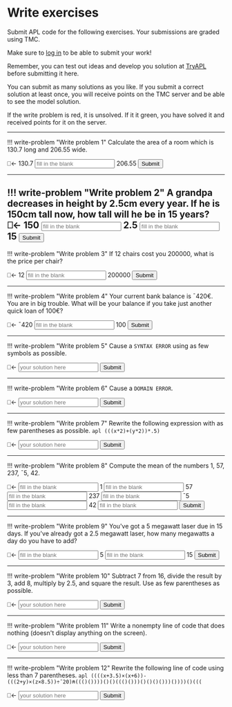 # Write exercises

Submit APL code for the following exercises.
Your submissions are graded using TMC.

Make sure to [log in](../../login.md) to be able to submit your work!

Remember, you can test out ideas and develop you solution at [TryAPL](https://tryapl.org) before submitting it here.

You can submit as many solutions as you like.
If you submit a correct solution at least once, you will receive points on the TMC server and be able to see the model solution.

If the write problem is red, it is unsolved. If it it green, you have solved it and received points for it on the server.

---

!!! write-problem "Write problem 1"
    Calculate the area of a room which is 130.7 long and 206.55 wide.
    <div class="problem">
        <span class="problemspan">⎕←</span>
        <span class="problemfilltext">130.7</span>
        <input class="problemfillinput" type="text" id="c1_p1" placeholder="fill in the blank" oninput="this.style.flexGrow=0;this.style.width = ((this.value.length+1) * 14) + 'px';">
        <span class="problemfilltext">206.55</span>
        <button class="problembutton" onclick="alert('c1_p1')">Submit</button>
    </div>

---

!!! write-problem "Write problem 2"
    A grandpa decreases in height by 2.5cm every year.
    If he is 150cm tall now, how tall will he be in 15 years?
    <div class="problem">
        <span class="problemspan">⎕←</span>
        <span class="problemfilltext">150</span>
        <input class="problemfillinput" type="text" id="c1_p2_b1" placeholder="fill in the blank" oninput="this.style.flexGrow=0;this.style.width = ((this.value.length+1) * 14) + 'px';">
        <span class="problemfilltext">2.5</span>
        <input class="problemfillinput" type="text" id="c1_p2_b2" placeholder="fill in the blank" oninput="this.style.flexGrow=0;this.style.width = ((this.value.length+1) * 14) + 'px';">
        <span class="problemfilltext">15</span>
        <button class="problembutton" onclick="alert('c1_p2')">Submit</button>
    </div>
---

!!! write-problem "Write problem 3"
    If 12 chairs cost you 200000, what is the price per chair?
    <div class="problem">
        <span class="problemspan">⎕←</span>
        <span class="problemfilltext">12</span>
        <input class="problemfillinput" type="text" id="c1_p3_b1" placeholder="fill in the blank" oninput="this.style.flexGrow=0;this.style.width = ((this.value.length+1) * 14) + 'px';">
        <span class="problemfilltext">200000</span>
        <button class="problembutton" onclick="alert('c1_p3')">Submit</button>
    </div>

---

!!! write-problem "Write problem 4"
    Your current bank balance is ¯420€. You are in big trouble.
    What will be your balance if you take just another quick loan of 100€?
    <div class="problem">
        <span class="problemspan">⎕←</span>
        <span class="problemfilltext">¯420</span>
        <input class="problemfillinput" type="text" id="c1_p4_b2" placeholder="fill in the blank" oninput="this.style.flexGrow=0;this.style.width = ((this.value.length+1) * 14) + 'px';">
        <span class="problemfilltext">100</span>
        <button class="problembutton" onclick="alert('c1_p4')">Submit</button>
    </div>

---

!!! write-problem "Write problem 5"
    Cause a `SYNTAX ERROR` using as few symbols as possible.
    <div class="problem">
        <span class="problemspan">⎕←</span>
        <input class="probleminput" type="text" id="c1_p5" placeholder="your solution here">
        <button class="problembutton" onclick="alert('c1_p5')">Submit</button>
    </div>

---

!!! write-problem "Write problem 6"
    Cause a `DOMAIN ERROR`.
    <div class="problem">
        <span class="problemspan">⎕←</span>
        <input class="probleminput" type="text" id="c1_p6" placeholder="your solution here">
        <button class="problembutton" onclick="alert('c1_p6')">Submit</button>
    </div>

---

!!! write-problem "Write problem 7"
    Rewrite the following expression with as few parentheses as possible.
    ```apl
    (((x*2)+(y*2))*.5)
    ```
    <div class="problem">
        <span class="problemspan">⎕←</span>
        <input class="probleminput" type="text" id="c1_p7" placeholder="your solution here">
        <button class="problembutton" onclick="alert('c1_p7')">Submit</button>
    </div>

---

!!! write-problem "Write problem 8"
    Compute the mean of the numbers 1, 57, 237, ¯5, 42.
    <div class="problem">
        <span class="problemspan">⎕←</span>
        <input class="problemfillinput" type="text" id="c1_p8_b1" placeholder="fill in the blank" oninput="this.style.flexGrow=0;this.style.width = ((this.value.length+1) * 14) + 'px';">
        <span class="problemfilltext">1</span>
        <input class="problemfillinput" type="text" id="c1_p8_b2" placeholder="fill in the blank" oninput="this.style.flexGrow=0;this.style.width = ((this.value.length+1) * 14) + 'px';">
        <span class="problemfilltext">57</span>
        <input class="problemfillinput" type="text" id="c1_p8_b3" placeholder="fill in the blank" oninput="this.style.flexGrow=0;this.style.width = ((this.value.length+1) * 14) + 'px';">
        <span class="problemfilltext">237</span>
        <input class="problemfillinput" type="text" id="c1_p8_b4" placeholder="fill in the blank" oninput="this.style.flexGrow=0;this.style.width = ((this.value.length+1) * 14) + 'px';">
        <span class="problemfilltext">¯5</span>
        <input class="problemfillinput" type="text" id="c1_p8_b5" placeholder="fill in the blank" oninput="this.style.flexGrow=0;this.style.width = ((this.value.length+1) * 14) + 'px';">
        <span class="problemfilltext">42</span>
        <input class="problemfillinput" type="text" id="c1_p8_b6" placeholder="fill in the blank" oninput="this.style.flexGrow=0;this.style.width = ((this.value.length+1) * 14) + 'px';">
        <button class="problembutton" onclick="alert('c1_p8')">Submit</button>
    </div>

---

!!! write-problem "Write problem 9"
    You've got a 5 megawatt laser due in 15 days. If you've already got a 2.5 megawatt laser, how many megawatts a day do you have to add?
    <div class="problem">
        <span class="problemspan">⎕←</span>
        <input class="problemfillinput" type="text" id="c1_p9_b1" placeholder="fill in the blank" oninput="this.style.flexGrow=0;this.style.width = ((this.value.length+1) * 14) + 'px';">
        <span class="problemfilltext">5</span>
        <input class="problemfillinput" type="text" id="c1_p9_b2" placeholder="fill in the blank" oninput="this.style.flexGrow=0;this.style.width = ((this.value.length+1) * 14) + 'px';">
        <span class="problemfilltext">15</span>
        <button class="problembutton" onclick="alert('c1_p9')">Submit</button>
    </div>

---

!!! write-problem "Write problem 10"
    Subtract 7 from 16, divide the result by 3, add 8, multiply by 2.5, and square the result.
    Use as few parentheses as possible.
    <div class="problem">
        <span class="problemspan">⎕←</span>
        <input class="probleminput" type="text" id="c1_p10" placeholder="your solution here">
        <button class="problembutton" onclick="alert('c1_p10')">Submit</button>
    </div>

---

!!! write-problem "Write problem 11"
    Write a nonempty line of code that does nothing (doesn't display anything on the screen).
    <div class="problem">
        <span class="problemspan">⎕←</span>
        <input class="probleminput" type="text" id="c1_p11" placeholder="your solution here">
        <button class="problembutton" onclick="alert('c1_p11')">Submit</button>
    </div>

---

!!! write-problem "Write problem 12"
    Rewrite the following line of code using less than 7 parentheses.
    ```apl
    ((((x+3.5)×(x+6))-(((2+y)×(z×8.5))÷¯20)⍝((()())))()()((()()))()()()()))())))()(((
    ```
    <div class="problem">
        <span class="problemspan">⎕←</span>
        <input class="probleminput" type="text" id="c1_p12" placeholder="your solution here">
        <button class="problembutton" onclick="alert('c1_p12')">Submit</button>
    </div>
